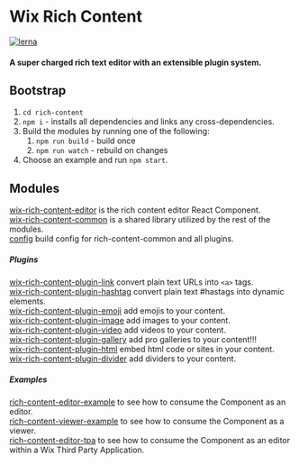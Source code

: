 # Wix Rich Content
[![lerna](https://img.shields.io/badge/maintained%20with-lerna-cc00ff.svg)](https://lernajs.io/)

#### A super charged rich text editor with an extensible plugin system.

## Bootstrap
1. `cd rich-content`
2. `npm i` - installs all dependencies and links any cross-dependencies.
3. Build the modules by running one of the following:
    1. `npm run build` - build once
    2. `npm run watch` - rebuild on changes
4. Choose an example and run `npm start`.


## Modules


[wix-rich-content-editor](https://github.com/wix-incubator/rich-content/tree/master/packages/editor) is the rich content editor React Component.  
[wix-rich-content-common](https://github.com/wix-incubator/rich-content/tree/master/pacakges/common) is a shared library utilized by the rest of the modules.  
[config](https://github.com/wix-incubator/rich-content/tree/master/config) build config for rich-content-common and all plugins.  

##### Plugins

[wix-rich-content-plugin-link](https://github.com/wix-incubator/rich-content/tree/master/pacakges/plugin-link) convert plain text URLs into `<a>` tags.  
[wix-rich-content-plugin-hashtag](https://github.com/wix-incubator/rich-content/tree/master/pacakges/plugin-hashtag) convert plain text #hastags into dynamic elements.  
[wix-rich-content-plugin-emoji](https://github.com/wix-incubator/rich-content/tree/master/pacakges/plugin-emoji) add emojis to your content.  
[wix-rich-content-plugin-image](https://github.com/wix-incubator/rich-content/tree/master/pacakges/plugin-image) add images to your content.  
[wix-rich-content-plugin-video](https://github.com/wix-incubator/rich-content/tree/master/pacakges/plugin-video) add videos to your content.  
[wix-rich-content-plugin-gallery](https://github.com/wix-incubator/rich-content/tree/master/pacakges/plugin-gallery) add pro galleries to your content!!!  
[wix-rich-content-plugin-html](https://github.com/wix-incubator/rich-content/tree/master/pacakges/plugin-html) embed html code or sites in your content.  
[wix-rich-content-plugin-divider](https://github.com/wix-incubator/rich-content/tree/master/pacakges/plugin-divider) add dividers to your content.  

##### Examples
[rich-content-editor-example](https://github.com/wix-incubator/rich-content/tree/master/pacakges/editor-example) to see how to consume the Component as an editor.  
[rich-content-viewer-example](https://github.com/wix-incubator/rich-content/tree/master/pacakges/viewer-example) to see how to consume the Component as a viewer.  
[rich-content-editor-tpa](https://github.com/wix-incubator/rich-content/tree/master/pacakges/editor-tpa) to see how to consume the Component as an editor within a Wix Third Party Application.  